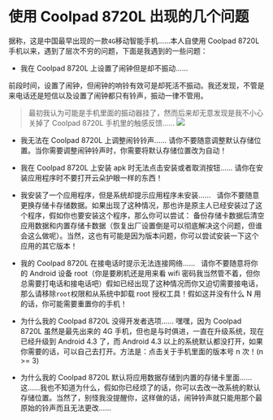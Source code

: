 # 使用 Coolpad 8720L 出现的几个问题
据称，这是中国最早出现的一款`4G`移动智能手机……本人自使用 Coolpad 8720L 手机以来，遇到了层次不穷的问题，下面是我遇到的一些问题：

+ 我在 Coolpad 8720L 上设置了闹钟但是却不振动……


 前段时间，设置了闹钟，但闹钟的响铃有效可是却死活不振动。我还发现，不管是来电话还是短信以及设置了闹钟都只有铃声，振动一律不管用。

>   最初我认为可能是手机里面的振动器挂了，然而后来却无意发现是我不小心关掉了 Coolpad 8720L 手机里的触感反馈……
![](http://upload-images.jianshu.io/upload_images/6357881-8b17fc550799f71a.png?imageMogr2/auto-orient/strip%7CimageView2/2/w/1240)

+ 我无法在 Coolpad 8720L 上调整闹铃铃声……
请你不要随意调整默认存储位置。当你需要调整闹钟铃声时，你需要将默认存储位置改为自动！

+ 我在 Coolpad 8720L 上安装 apk 时无法点击安装或者取消按钮……
请你在安装应用程序时不要打开云朵护眼一样的东西！

+ 我安装了一个应用程序，但是系统却提示应用程序未安装……
&nbsp;&nbsp;请你不要随意更换存储卡存储数据。如果出现了这种情况，那也许是原主人已经安装过了这个程序，假如你也要安装这个程序，那么你可以尝试： 
备份存储卡数据后清空应用数据和内置存储卡数据（恢复出厂设置倒是可以彻底解决这个问题，但谁会这么做呢）。当然，这也有可能是因为版本问题，你可以尝试安装一下这个应用的其它版本！

+ 我的 Coolpad 8720L 在接电话时提示无法连接网络……
&nbsp;&nbsp;请你不要随意将你的 Android 设备 root（你是要刷机还是用来看 wifi 密码我当然管不着，但你总需要打电话和接电话吧）假如已经出现了这种情况而你又迫切需要接电话，那么请移除`root`权限和从系统中卸载 root 授权工具！假如这并没有什么 N 用的话，你可能需要重置你的手机！

+ 为什么我的 Coolpad 8720L 没得开发者选项……
嘿嘿，因为 Coolpad 8720L 虽然是最先出来的 4G 手机，但也是与时俱进，一直在升级系统，现在已经升级到 Android 4.3 了，而 Android 4.3 以上的系统默认都没打开，如果你需要的话，可以自己去打开。方法是：点击关于手机里面的版本号 n 次！(n >= 3)

+ 为什么我的 Coolpad 8720L 默认将应用数据存储到内置的存储卡里面……
这……我也不知道为什么，假如你已经烦了的话，你可以去改一改系统的默认存储位置。当然了，别怪我没提醒你，这样做的话，闹钟铃声就只能用那个最原始的铃声而且无法更改……
